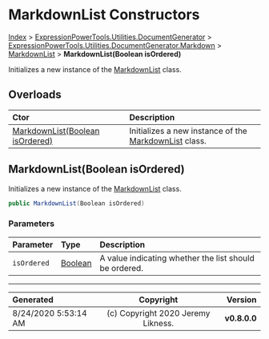 ﻿# MarkdownList Constructors

[Index](../index.md) > [ExpressionPowerTools.Utilities.DocumentGenerator](ExpressionPowerTools.Utilities.DocumentGenerator.a.md) > [ExpressionPowerTools.Utilities.DocumentGenerator.Markdown](ExpressionPowerTools.Utilities.DocumentGenerator.Markdown.n.md) > [MarkdownList](ExpressionPowerTools.Utilities.DocumentGenerator.Markdown.MarkdownList.cs.md) > **MarkdownList(Boolean isOrdered)**

Initializes a new instance of the [MarkdownList](ExpressionPowerTools.Utilities.DocumentGenerator.Markdown.MarkdownList.cs.md) class.

## Overloads

| Ctor | Description |
| :-- | :-- |
| [MarkdownList(Boolean isOrdered)](#markdownlistboolean-isordered) | Initializes a new instance of the [MarkdownList](ExpressionPowerTools.Utilities.DocumentGenerator.Markdown.MarkdownList.cs.md) class. |

## MarkdownList(Boolean isOrdered)

Initializes a new instance of the [MarkdownList](ExpressionPowerTools.Utilities.DocumentGenerator.Markdown.MarkdownList.cs.md) class.

```csharp
public MarkdownList(Boolean isOrdered)
```

### Parameters

| Parameter | Type | Description |
| :-- | :-- | :-- |
| `isOrdered` | [Boolean](https://docs.microsoft.com/dotnet/api/system.boolean) | A value indicating whether the list should be ordered. |



---

| Generated | Copyright | Version |
| :-- | :-: | --: |
| 8/24/2020 5:53:14 AM | (c) Copyright 2020 Jeremy Likness. | **v0.8.0.0** |

